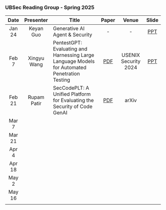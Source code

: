 ### UBSec Reading Group - Spring 2025

|Date|Presenter|Title|Paper|Venue|Slide|
|:-:|:-:|-|:-:|:-:|:-:|
|Jan 24|Keyan Guo|Generative AI Agent & Security|-|-|[PPT](./Resource/Spring2025/Generative%20AI%20Agents.pptx)|
|Feb 7|Xingyu Wang|PentestGPT: Evaluating and Harnessing Large Language Models for Automated Penetration Testing|[PDF](https://www.usenix.org/system/files/usenixsecurity24-deng.pdf)|USENIX Security 2024|[PPT](./Resource/Spring2025/Pentestwith%20LLM.pptx)|
|Feb 21| Rupam Patir | SecCodePLT: A Unified Platform for Evaluating the Security of Code GenAI | [PDF](https://arxiv.org/pdf/2410.11096) | arXiv | |
|Mar 7| | | | | |
|Mar 21| | | | | |
|Apr 4| | | | | |
|Apr 18| | | | | |
|May 2| | | | | |
|May 16| | | | | |
| | | | | | |
